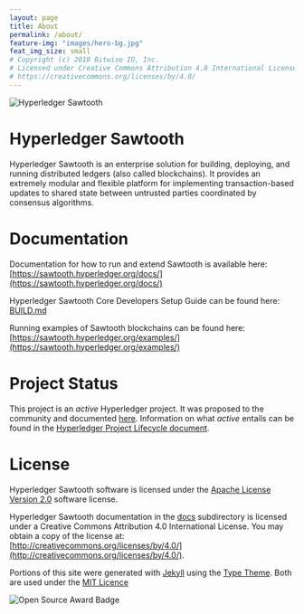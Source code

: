 ```yaml
---
layout: page
title: About
permalink: /about/
feature-img: "images/hero-bg.jpg"
feat_img_size: small
# Copyright (c) 2018 Bitwise IO, Inc.
# Licensed under Creative Commons Attribution 4.0 International License
# https://creativecommons.org/licenses/by/4.0/
---
```


![Hyperledger Sawtooth](/examples/img/logo-dark@2x.png)

# Hyperledger Sawtooth

Hyperledger Sawtooth is an enterprise solution for building, deploying, and
running distributed ledgers (also called blockchains). It provides an extremely
modular and flexible platform for implementing transaction-based updates to
shared state between untrusted parties coordinated by consensus algorithms.

# Documentation

Documentation for how to run and extend Sawtooth is available here:
[https://sawtooth.hyperledger.org/docs/](https://sawtooth.hyperledger.org/docs/)

Hyperledger Sawtooth Core Developers Setup Guide can be found here:
[BUILD.md](https://github.com/hyperledger/sawtooth-core/blob/master/BUILD.md)

Running examples of Sawtooth blockchains can be found here:
[https://sawtooth.hyperledger.org/examples/](https://sawtooth.hyperledger.org/examples/)

# Project Status

This project is an _active_ Hyperledger project. It was proposed to the
community and documented [here](https://docs.google.com/document/d/1j7YcGLJH6LkzvWdOYFIt2kpkVlLEmILErXL6t-Ky2zU).
Information on what _active_ entails can be found in the
[Hyperledger Project Lifecycle document](https://wiki.hyperledger.org/community/project-lifecycle).

# License

Hyperledger Sawtooth software is licensed under the
[Apache License Version 2.0](https://github.com/hyperledger/sawtooth-core/blob/master/LICENSE)
software license.

Hyperledger Sawtooth documentation in the
[docs](https://github.com/hyperledger/sawtooth-core/blob/master/docs)
subdirectory is licensed under a Creative Commons Attribution 4.0 International
License.  You may obtain a copy of the license at:
[http://creativecommons.org/licenses/by/4.0/](http://creativecommons.org/licenses/by/4.0/).

Portions of this site were generated with [Jekyll](http://jekyllrb.com) using the
[Type Theme](https://github.com/rohanchandra/type-theme). Both are used under the
[MIT Licence](https://github.com/hyperledger/sawtooth-website/blob/master/generator/source/LICENSE)

![Open Source Award Badge](https://github.com/hyperledger/sawtooth-core/raw/master/images/rookies16-small.png)
